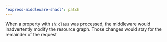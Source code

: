 ```yaml
---
"express-middleware-shacl": patch
---
```


When a property with `sh:class` was processed, the middleware would inadvertently modify the resource graph. Those changes would stay for the remainder of the request
